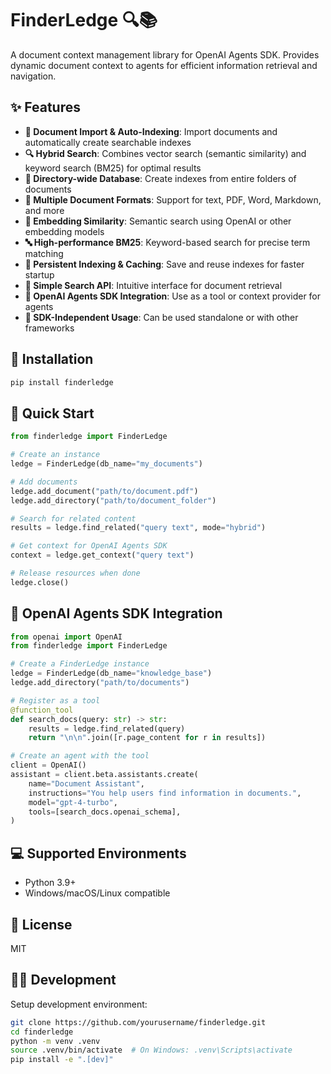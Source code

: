 # FinderLedge 🔍📚

A document context management library for OpenAI Agents SDK. Provides dynamic document context to agents for efficient information retrieval and navigation.

## ✨ Features

- **📄 Document Import & Auto-Indexing**: Import documents and automatically create searchable indexes
- **🔍 Hybrid Search**: Combines vector search (semantic similarity) and keyword search (BM25) for optimal results
- **📁 Directory-wide Database**: Create indexes from entire folders of documents
- **📑 Multiple Document Formats**: Support for text, PDF, Word, Markdown, and more
- **🧠 Embedding Similarity**: Semantic search using OpenAI or other embedding models
- **🔤 High-performance BM25**: Keyword-based search for precise term matching
- **💾 Persistent Indexing & Caching**: Save and reuse indexes for faster startup
- **🔌 Simple Search API**: Intuitive interface for document retrieval
- **🤖 OpenAI Agents SDK Integration**: Use as a tool or context provider for agents
- **🔧 SDK-Independent Usage**: Can be used standalone or with other frameworks

## 🚀 Installation

```bash
pip install finderledge
```

## 🏁 Quick Start

```python
from finderledge import FinderLedge

# Create an instance
ledge = FinderLedge(db_name="my_documents")

# Add documents
ledge.add_document("path/to/document.pdf")
ledge.add_directory("path/to/document_folder")

# Search for related content
results = ledge.find_related("query text", mode="hybrid")

# Get context for OpenAI Agents SDK
context = ledge.get_context("query text")

# Release resources when done
ledge.close()
```

## 🤖 OpenAI Agents SDK Integration

```python
from openai import OpenAI
from finderledge import FinderLedge

# Create a FinderLedge instance
ledge = FinderLedge(db_name="knowledge_base")
ledge.add_directory("path/to/documents")

# Register as a tool
@function_tool
def search_docs(query: str) -> str:
    results = ledge.find_related(query)
    return "\n\n".join([r.page_content for r in results])

# Create an agent with the tool
client = OpenAI()
assistant = client.beta.assistants.create(
    name="Document Assistant",
    instructions="You help users find information in documents.",
    model="gpt-4-turbo",
    tools=[search_docs.openai_schema],
)
```

## 💻 Supported Environments

- Python 3.9+
- Windows/macOS/Linux compatible

## 📜 License

MIT

## 👩‍💻 Development

Setup development environment:

```bash
git clone https://github.com/yourusername/finderledge.git
cd finderledge
python -m venv .venv
source .venv/bin/activate  # On Windows: .venv\Scripts\activate
pip install -e ".[dev]"
```
